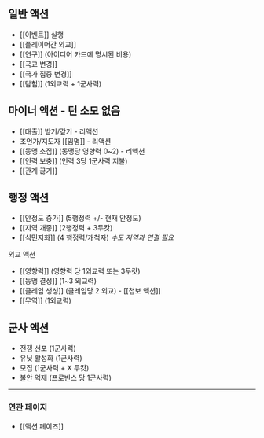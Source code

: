 ## 일반 액션
- [[이벤트]] 실행
- [[플레이어간 외교]]
- [[연구]]  (아이디어 카드에 명시된 비용)
- [[국교 변경]] 
- [[국가 집중 변경]]
- [[탐험]] (1외교력 + 1군사력)

## 마이너 액션 - 턴 소모 없음
- [[대출]] 받기/갚기 - 리액션
- 조언가/지도자 [[임명]] - 리액션
- [[동맹 소집]] (동맹당 영향력 0~2) - 리액션
- [[인력 보충]] (인력 3당 1군사력 지불)
- [[관계 끊기]]

## 행정 액션
- [[안정도 증가]] (5행정력 +/- 현재 안정도)
- [[지역 개종]] (2행정력 + 3두캇)
- [[식민지화]] (4 행정력/개척자) *수도 지역과 연결 필요*
  
외교 액션
- [[영향력]] (영향력 당 1외교력 또는 3두캇)
- [[동맹 결성]] (1~3 외교력)
- [[클레임 생성]] (클레임당 2 외교) -  [[첩보 액션]]
- [[무역]] (1외교력)

## 군사 액션
- 전쟁 선포 (1군사력)
- 유닛 활성화 (1군사력)
- 모집 (1군사력 + X 두캇)
- 불안 억제 (프로빈스 당 1군사력)

---
### 연관 페이지
- [[액션 페이즈]]
